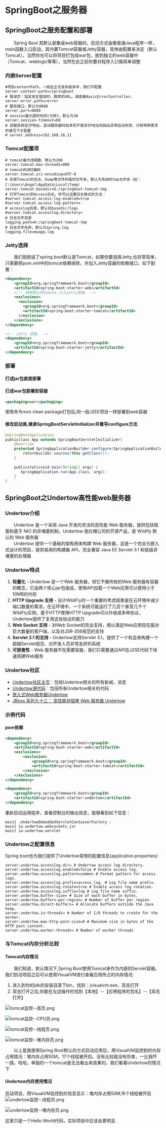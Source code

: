 # SpringBoot之服务器
## SpringBoot之服务配置和部署
&emsp;&emsp;Spring Boot 其默认是集成web容器的，启动方式由像普通Java程序一样，main函数入口启动。其内置Tomcat容器或Jetty容器，具体由配置来决定（默认Tomcat）。当然你也可以将项目打包成war包，放到独立的web容器中（Tomcat、weblogic等等），当然在此之前你要对程序入口做简单调整
### 内嵌Server配置
```properties
#项目contextPath，一般在正式发布版本中，我们不配置
server.context-path=/springboot
# 错误页：指定发生错误时，跳转的URL。请查看BasicErrorController。
server.error.path=/error
# 服务端口，默认为8080
server.port=8080
# session最大超时时间(分钟)，默认为30
server.session-timeout=60
# 该服务绑定IP地址，启动服务器时如本机不是该IP地址则抛出异常启动失败，只有特殊需求的情况下才配置
# server.address=192.168.16.11
```
### Tomcat配置项
```properties
# tomcat最大线程数，默认为200
server.tomcat.max-threads=800
# tomcat的URI编码
server.tomcat.uri-encoding=UTF-8
# 存放Tomcat的日志、Dump等文件的临时文件夹，默认为系统的tmp文件夹（如：C:\Users\Angel\AppData\Local\Temp）
server.tomcat.basedir=D:/springboot-tomcat-tmp
# 打开Tomcat的Access日志，并可以设置日志格式的方法：
#server.tomcat.access-log-enabled=true
#server.tomcat.access-log-pattern=
# accesslog目录，默认在basedir/logs
#server.tomcat.accesslog.directory=
# 日志文件目录
logging.path=H:/springboot-tomcat-tmp
# 日志文件名称，默认为spring.log
logging.file=myapp.log
```
### Jetty选择
&emsp;&emsp;我们刚刚说了spring boot默认是Tomcat，如果你要选择Jetty,也非常简单，只需要把pom.xml中的tomcat依赖排除，并加入Jetty容器的依赖接口，如下配置：
```xml
<dependency>
    <groupId>org.springframework.boot</groupId>
    <artifactId>spring-boot-starter-web</artifactId>
    <!-- 排除默认的tomcat,引入jetty容器. -->
    <exclusions>
      <exclusion>
        <groupId>org.springframework.boot</groupId>
        <artifactId>spring-boot-starter-tomcat</artifactId>
      </exclusion>
    </exclusions>
</dependency>

<!-- jetty 容器. -->
<dependency>
    <groupId>org.springframework.boot</groupId>
    <artifactId>spring-boot-starter-jetty</artifactId>
</dependency>
```
### 部署
#### 打成jar包直接部署
#### 打成war包部署到容器
```xml
<packaging>war</packaging>
```
使用命令mvn clean package打包后,同一般J2EE项目一样部署到web容器
#### 修改启动类,继承SpringBootServletInitializer并重写configure方法
```java
@SpringBootApplication
publicclass App extends SpringBootServletInitializer{
    @Override
    protected SpringApplicationBuilder configure(SpringApplicationBuilder builder) {
        returnbuilder.sources(this.getClass());
    }
   
    publicstaticvoid main(String[] args) {
       SpringApplication.run(App.class, args);
    }
}
```
## SpringBoot之Undertow高性能web服务器
### Undertow介绍
&emsp;&emsp;Undertow 是一个采用 Java 开发的灵活的高性能 Web 服务器，提供包括阻塞和基于 NIO 的非堵塞机制。Undertow 是红帽公司的开源产品，是 Wildfly 默认的 Web 服务器  
&emsp;&emsp;Undertow 提供一个基础的架构用来构建 Web 服务器，这是一个完全为嵌入式设计的项目，提供易用的构建器 API，完全兼容 Java EE Servlet 3.1 和低级非堵塞的处理器
### Undertow特点
1. **轻量化** - Undertow 是一个Web 服务器，但它不像传统的Web 服务器有容器的概念，它由两个核心jar包组成，使用API加载一个Web应用可以使用小于10MB的内存
2. **HTTP Upgrade 支持** - 设计WildFly时一个重要的考虑因素是在云环境中减少端口数量的需求。在云环境中，一个系统可能运行了几百个甚至几千个WildFly实例。基于HTTP使用HTTP Upgrade可以升级成多种协议，Undertow提供了复用这些协议的能力
3. **Web Socket 支持** - 对Web Socket的完全支持，用以满足Web应用现在面对巨大数量的客户端，以及对JSR-356规范的支持
4. **Servlet 3.1 的支持** - Undertow支持Servlet 3.1，提供了一个机会来构建一个超越Servlet规范、对开发人员非常友好的系统
5. **可嵌套性** - Web 服务器不在需要容器，我们只需要通过API在J2SE代码下快速搭建Web服务

### Undertow社区
- [Undertow社区主页](http://undertow.io/)：包括Undertow相关的所有新闻，消息
- [Undertow源代码](https://github.com/undertow-io/)：包括所有Undertow相关的代码
- [嵌入式Web服务器Undertow](http://www.oschina.net/p/undertow)
- [JBoss 系列九十三： 高性能非阻塞 Web 服务器 Undertow](http://blog.csdn.net/kylinsoong/article/details/19432375)

### 示例代码
#### pom依赖
```xml
<dependency>
	<groupId>org.springframework.boot</groupId>
	<artifactId>spring-boot-starter-web</artifactId>
	<exclusions>
		<exclusion>
			<groupId>org.springframework.boot</groupId>
			<artifactId>spring-boot-starter-tomcat</artifactId>
		</exclusion>
	</exclusions>
</dependency>

<dependency>
	<groupId>org.springframework.boot</groupId>
	<artifactId>spring-boot-starter-undertow</artifactId>
</dependency>
```
重新启动运用程序，查看控制台的输出信息，能够看到如下信息：
```
main] .UndertowEmbeddedServletContainerFactory :
main] io.undertow.websockets.jsr     
main] io.undertow.servlet
```
### Undertow之配置信息
Spring boot也为我们提供了Undertow常用的配置信息(application.properties):
```properties
server.undertow.accesslog.dir= # Undertow access log directory.
server.undertow.accesslog.enabled=false # Enable access log.
server.undertow.accesslog.pattern=common # Format pattern for access logs.
server.undertow.accesslog.prefix=access_log. # Log file name prefix.
server.undertow.accesslog.rotate=true # Enable access log rotation.
server.undertow.accesslog.suffix=log # Log file name suffix.
server.undertow.buffer-size= # Size of each buffer in bytes.
server.undertow.buffers-per-region= # Number of buffer per region.
server.undertow.direct-buffers= # Allocate buffers outside the Java heap.
server.undertow.io-threads= # Number of I/O threads to create for the worker.
server.undertow.max-http-post-size=0 # Maximum size in bytes of the HTTP post content.
server.undertow.worker-threads= # Number of worker threads
```
### 与Tomcat内存分析比较
#### Tomcat内存情况
&emsp;&emsp;我们知道，默认情况下,Spring Boot使用Tomcat来作为内嵌的Servlet容器。我们启动项目之后可以使用VisualVM进行查看应用所占的内存情况:
1. 进入到你的jdk的安装目录下bin，找到：jvisualvm.exe，双击打开
2. 双击打开之后,你能在左边操作栏找到【本地】--【应用程序的包名】--【双击打开】

![tomcat监控--首页.png](https://i.loli.net/2020/05/26/Z9z2AXpdKx5Oomw.png)

![tomcat监控--CPU页.png](https://i.loli.net/2020/05/26/PBJUqSGgrl5HnRM.png)

![tomcat监控--线程页.png](https://i.loli.net/2020/05/26/hv6TyozbN2ZjK5t.png)

![tomcat监控--堆内存页.png](https://i.loli.net/2020/05/26/wmUrPJWTelyiaSc.png)

&emsp;&emsp;以上是我使用Spring Boot默认的方式启动应用后，用VisualVM监控到的内存占用情况：堆内存占用50M，17个线程被开启。没有比较就没有伤害，一比我吓一跳，哈哈，单独的一个tomcat是无法看出来效果的，我们看看Undertow的情况下
#### Undertow内存使用情况
启动项目，用VisualVM监控到的信息显示：堆内存占用50M,16个线程被开启
![undertow监控--线程页.png](https://i.loli.net/2020/05/26/YWsE2k3zvxqD4Zd.png)

![undertow监控--堆内存页.png](https://i.loli.net/2020/05/26/xZbaTv9GkzotnA1.png)

这里只是一个Hello World代码，实际项目中应该会更明显